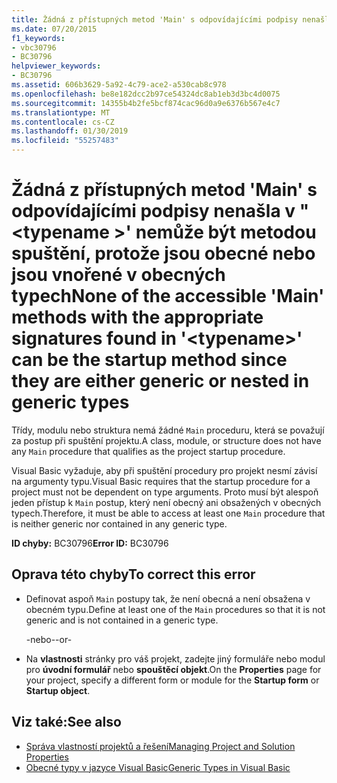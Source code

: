 ```yaml
---
title: Žádná z přístupných metod 'Main' s odpovídajícími podpisy nenašla v "<typename>' nemůže být metodou spuštění, protože jsou obecné nebo jsou vnořené v obecných typech
ms.date: 07/20/2015
f1_keywords:
- vbc30796
- BC30796
helpviewer_keywords:
- BC30796
ms.assetid: 606b3629-5a92-4c79-ace2-a530cab8c978
ms.openlocfilehash: be8e182dcc2b97ce54324dc8ab1eb3d3bc4d0075
ms.sourcegitcommit: 14355b4b2fe5bcf874cac96d0a9e6376b567e4c7
ms.translationtype: MT
ms.contentlocale: cs-CZ
ms.lasthandoff: 01/30/2019
ms.locfileid: "55257483"
---
```

# <a name="none-of-the-accessible-main-methods-with-the-appropriate-signatures-found-in-typename-can-be-the-startup-method-since-they-are-either-generic-or-nested-in-generic-types"></a><span data-ttu-id="664f4-102">Žádná z přístupných metod 'Main' s odpovídajícími podpisy nenašla v "\<typename >' nemůže být metodou spuštění, protože jsou obecné nebo jsou vnořené v obecných typech</span><span class="sxs-lookup"><span data-stu-id="664f4-102">None of the accessible 'Main' methods with the appropriate signatures found in '\<typename>' can be the startup method since they are either generic or nested in generic types</span></span>
<span data-ttu-id="664f4-103">Třídy, modulu nebo struktura nemá žádné `Main` proceduru, která se považují za postup při spuštění projektu.</span><span class="sxs-lookup"><span data-stu-id="664f4-103">A class, module, or structure does not have any `Main` procedure that qualifies as the project startup procedure.</span></span>  
  
 <span data-ttu-id="664f4-104">Visual Basic vyžaduje, aby při spuštění procedury pro projekt nesmí závisí na argumenty typu.</span><span class="sxs-lookup"><span data-stu-id="664f4-104">Visual Basic requires that the startup procedure for a project must not be dependent on type arguments.</span></span> <span data-ttu-id="664f4-105">Proto musí být alespoň jeden přístup k `Main` postup, který není obecný ani obsažených v obecných typech.</span><span class="sxs-lookup"><span data-stu-id="664f4-105">Therefore, it must be able to access at least one `Main` procedure that is neither generic nor contained in any generic type.</span></span>  
  
 <span data-ttu-id="664f4-106">**ID chyby:** BC30796</span><span class="sxs-lookup"><span data-stu-id="664f4-106">**Error ID:** BC30796</span></span>  
  
## <a name="to-correct-this-error"></a><span data-ttu-id="664f4-107">Oprava této chyby</span><span class="sxs-lookup"><span data-stu-id="664f4-107">To correct this error</span></span>  
  
-   <span data-ttu-id="664f4-108">Definovat aspoň `Main` postupy tak, že není obecná a není obsažena v obecném typu.</span><span class="sxs-lookup"><span data-stu-id="664f4-108">Define at least one of the `Main` procedures so that it is not generic and is not contained in a generic type.</span></span>  
  
     <span data-ttu-id="664f4-109">-nebo-</span><span class="sxs-lookup"><span data-stu-id="664f4-109">-or-</span></span>  
  
-   <span data-ttu-id="664f4-110">Na **vlastnosti** stránky pro váš projekt, zadejte jiný formuláře nebo modul pro **úvodní formulář** nebo **spouštěcí objekt**.</span><span class="sxs-lookup"><span data-stu-id="664f4-110">On the **Properties** page for your project, specify a different form or module for the **Startup form** or **Startup object**.</span></span>  
  
## <a name="see-also"></a><span data-ttu-id="664f4-111">Viz také:</span><span class="sxs-lookup"><span data-stu-id="664f4-111">See also</span></span>
- [<span data-ttu-id="664f4-112">Správa vlastností projektů a řešení</span><span class="sxs-lookup"><span data-stu-id="664f4-112">Managing Project and Solution Properties</span></span>](/visualstudio/ide/managing-project-and-solution-properties)
- [<span data-ttu-id="664f4-113">Obecné typy v jazyce Visual Basic</span><span class="sxs-lookup"><span data-stu-id="664f4-113">Generic Types in Visual Basic</span></span>](../../visual-basic/programming-guide/language-features/data-types/generic-types.md)

